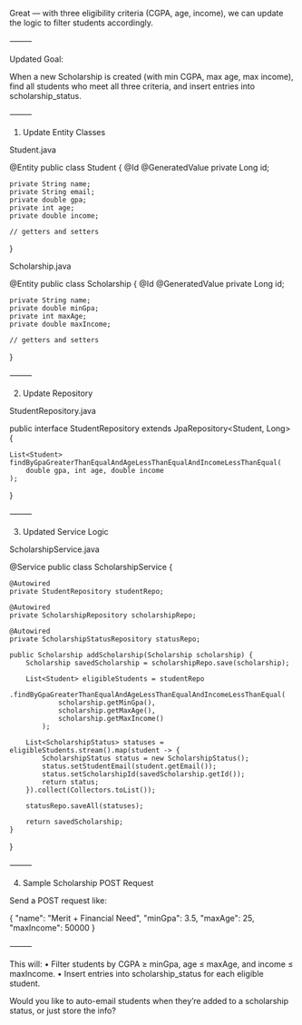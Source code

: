 Great — with three eligibility criteria (CGPA, age, income), we can update the logic to filter students accordingly.

⸻

Updated Goal:

When a new Scholarship is created (with min CGPA, max age, max income), find all students who meet all three criteria, and insert entries into scholarship_status.

⸻

1. Update Entity Classes

Student.java

@Entity
public class Student {
    @Id
    @GeneratedValue
    private Long id;

    private String name;
    private String email;
    private double gpa;
    private int age;
    private double income;

    // getters and setters
}

Scholarship.java

@Entity
public class Scholarship {
    @Id
    @GeneratedValue
    private Long id;

    private String name;
    private double minGpa;
    private int maxAge;
    private double maxIncome;

    // getters and setters
}



⸻

2. Update Repository

StudentRepository.java

public interface StudentRepository extends JpaRepository<Student, Long> {

    List<Student> findByGpaGreaterThanEqualAndAgeLessThanEqualAndIncomeLessThanEqual(
        double gpa, int age, double income
    );
}



⸻

3. Updated Service Logic

ScholarshipService.java

@Service
public class ScholarshipService {

    @Autowired
    private StudentRepository studentRepo;

    @Autowired
    private ScholarshipRepository scholarshipRepo;

    @Autowired
    private ScholarshipStatusRepository statusRepo;

    public Scholarship addScholarship(Scholarship scholarship) {
        Scholarship savedScholarship = scholarshipRepo.save(scholarship);

        List<Student> eligibleStudents = studentRepo
            .findByGpaGreaterThanEqualAndAgeLessThanEqualAndIncomeLessThanEqual(
                scholarship.getMinGpa(),
                scholarship.getMaxAge(),
                scholarship.getMaxIncome()
            );

        List<ScholarshipStatus> statuses = eligibleStudents.stream().map(student -> {
            ScholarshipStatus status = new ScholarshipStatus();
            status.setStudentEmail(student.getEmail());
            status.setScholarshipId(savedScholarship.getId());
            return status;
        }).collect(Collectors.toList());

        statusRepo.saveAll(statuses);

        return savedScholarship;
    }
}



⸻

4. Sample Scholarship POST Request

Send a POST request like:

{
  "name": "Merit + Financial Need",
  "minGpa": 3.5,
  "maxAge": 25,
  "maxIncome": 50000
}



⸻

This will:
	•	Filter students by CGPA ≥ minGpa, age ≤ maxAge, and income ≤ maxIncome.
	•	Insert entries into scholarship_status for each eligible student.

Would you like to auto-email students when they’re added to a scholarship status, or just store the info?